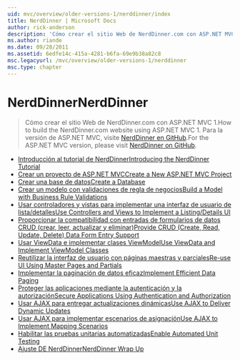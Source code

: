```yaml
---
uid: mvc/overview/older-versions-1/nerddinner/index
title: NerdDinner | Microsoft Docs
author: rick-anderson
description: 'Cómo crear el sitio Web de NerdDinner.com con ASP.NET MVC 1. Para la versión de ASP.NET MVC 3, visite nerddinner en GitHub.'
ms.author: riande
ms.date: 09/28/2011
ms.assetid: 6edfe14c-415a-4281-b6fa-69e9b38a82c8
msc.legacyurl: /mvc/overview/older-versions-1/nerddinner
msc.type: chapter
---
```

<a name="nerddinner"></a><span data-ttu-id="2ce55-104">NerdDinner</span><span class="sxs-lookup"><span data-stu-id="2ce55-104">NerdDinner</span></span>
====================
> <span data-ttu-id="2ce55-105">Cómo crear el sitio Web de NerdDinner.com con ASP.NET MVC 1.</span><span class="sxs-lookup"><span data-stu-id="2ce55-105">How to build the NerdDinner.com website using ASP.NET MVC 1.</span></span> <span data-ttu-id="2ce55-106">Para la versión de ASP.NET MVC, visite [NerdDinner en GitHub](https://github.com/AspNetMVPSamples/NerdDinner).</span><span class="sxs-lookup"><span data-stu-id="2ce55-106">For the ASP.NET MVC version, please visit [NerdDinner on GitHub](https://github.com/AspNetMVPSamples/NerdDinner).</span></span>


- [<span data-ttu-id="2ce55-107">Introducción al tutorial de NerdDinner</span><span class="sxs-lookup"><span data-stu-id="2ce55-107">Introducing the NerdDinner Tutorial</span></span>](introducing-the-nerddinner-tutorial.md)
- [<span data-ttu-id="2ce55-108">Crear un proyecto de ASP.NET MVC</span><span class="sxs-lookup"><span data-stu-id="2ce55-108">Create a New ASP.NET MVC Project</span></span>](create-a-new-aspnet-mvc-project.md)
- [<span data-ttu-id="2ce55-109">Crear una base de datos</span><span class="sxs-lookup"><span data-stu-id="2ce55-109">Create a Database</span></span>](create-a-database.md)
- [<span data-ttu-id="2ce55-110">Crear un modelo con validaciones de regla de negocios</span><span class="sxs-lookup"><span data-stu-id="2ce55-110">Build a Model with Business Rule Validations</span></span>](build-a-model-with-business-rule-validations.md)
- [<span data-ttu-id="2ce55-111">Usar controladores y vistas para implementar una interfaz de usuario de lista/detalles</span><span class="sxs-lookup"><span data-stu-id="2ce55-111">Use Controllers and Views to Implement a Listing/Details UI</span></span>](use-controllers-and-views-to-implement-a-listingdetails-ui.md)
- [<span data-ttu-id="2ce55-112">Proporcionar la compatibilidad con entradas de formularios de datos CRUD (crear, leer, actualizar y eliminar)</span><span class="sxs-lookup"><span data-stu-id="2ce55-112">Provide CRUD (Create, Read, Update, Delete) Data Form Entry Support</span></span>](provide-crud-create-read-update-delete-data-form-entry-support.md)
- [<span data-ttu-id="2ce55-113">Usar ViewData e implementar clases ViewModel</span><span class="sxs-lookup"><span data-stu-id="2ce55-113">Use ViewData and Implement ViewModel Classes</span></span>](use-viewdata-and-implement-viewmodel-classes.md)
- [<span data-ttu-id="2ce55-114">Reutilizar la interfaz de usuario con páginas maestras y parciales</span><span class="sxs-lookup"><span data-stu-id="2ce55-114">Re-use UI Using Master Pages and Partials</span></span>](re-use-ui-using-master-pages-and-partials.md)
- [<span data-ttu-id="2ce55-115">Implementar la paginación de datos eficaz</span><span class="sxs-lookup"><span data-stu-id="2ce55-115">Implement Efficient Data Paging</span></span>](implement-efficient-data-paging.md)
- [<span data-ttu-id="2ce55-116">Proteger las aplicaciones mediante la autenticación y la autorización</span><span class="sxs-lookup"><span data-stu-id="2ce55-116">Secure Applications Using Authentication and Authorization</span></span>](secure-applications-using-authentication-and-authorization.md)
- [<span data-ttu-id="2ce55-117">Usar AJAX para entregar actualizaciones dinámicas</span><span class="sxs-lookup"><span data-stu-id="2ce55-117">Use AJAX to Deliver Dynamic Updates</span></span>](use-ajax-to-deliver-dynamic-updates.md)
- [<span data-ttu-id="2ce55-118">Usar AJAX para implementar escenarios de asignación</span><span class="sxs-lookup"><span data-stu-id="2ce55-118">Use AJAX to Implement Mapping Scenarios</span></span>](use-ajax-to-implement-mapping-scenarios.md)
- [<span data-ttu-id="2ce55-119">Habilitar las pruebas unitarias automatizadas</span><span class="sxs-lookup"><span data-stu-id="2ce55-119">Enable Automated Unit Testing</span></span>](enable-automated-unit-testing.md)
- [<span data-ttu-id="2ce55-120">Ajuste DE NerdDinner</span><span class="sxs-lookup"><span data-stu-id="2ce55-120">NerdDinner Wrap Up</span></span>](nerddinner-wrap-up.md)
